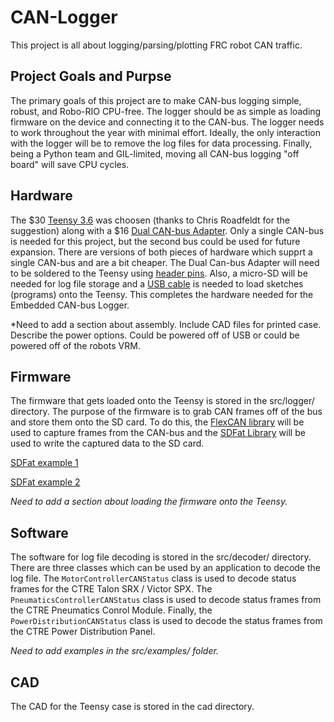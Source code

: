 # CAN-Logger
This project is all about logging/parsing/plotting FRC robot CAN traffic. 

## Project Goals and Purpse
The primary goals of this project are to make CAN-bus logging simple, robust,
and Robo-RIO CPU-free.  The logger should be as simple as loading firmware on
the device and connecting it to the CAN-bus.  The logger needs to work
throughout the year with minimal effort.  Ideally, the only interaction with the
logger will be to remove the log files for data processing.  Finally, being a
Python team and GIL-limited, moving all CAN-bus logging "off board" will save
CPU cycles.

## Hardware
The $30 [Teensy 3.6](https://www.pjrc.com/teensy/) was choosen (thanks to Chris
Roadfeldt for the suggestion) along with a $16 [Dual CAN-bus Adapter](https://www.tindie.com/products/Fusion/dual-can-bus-adapter-for-teensy-35-36/).
Only a single CAN-bus is needed for this project, but the second bus could be
used for future expansion.  There are versions of both pieces of hardware which
supprt a single CAN-bus and are a bit cheaper.  The Dual Can-bus Adapter will
need to be soldered to the Teensy using
[header pins](https://www.pjrc.com/store/header_20x1.html).  Also, a micro-SD
will be needed for log file storage and a
[USB cable](https://www.pjrc.com/store/cable_usb_micro_b.html) is needed to load
sketches (programs) onto the Teensy.  This completes the hardware needed for the
Embedded CAN-bus Logger.

*Need to add a section about assembly.  Include CAD files for printed case.
Describe the power options.  Could be powered off of USB or could be powered off
of the robots VRM.


## Firmware
The firmware that gets loaded onto the Teensy is stored in the src/logger/
directory.  The purpose of the firmware is to grab CAN frames off of the bus and
store them onto the SD card.  To do this, the 
[FlexCAN library](https://github.com/collin80/FlexCAN_Library) will be used to
capture frames from the CAN-bus and the
[SDFat Library](https://github.com/greiman/SdFat) will be used to write the
captured data to the SD card.

[SDFat example 1](https://forum.pjrc.com/threads/40150-CAN-logger-and-SD-card-speed)

[SDFat example 2](https://forum.pjrc.com/threads/39158-Using-SdFat-to-acces-Teensy-3-6-SD-internal-card-(-amp-with-audio-board))

*Need to add a section about loading the firmware onto the Teensy.*

## Software
The software for log file decoding is stored in the src/decoder/ directory.
There are three classes which can be used by an application to decode the log
file.  The `MotorControllerCANStatus` class is used to decode status frames for
the CTRE Talon SRX / Victor SPX.  The `PneumaticsControllerCANStatus` class is
used to decode status frames from the CTRE Pneumatics Conrol Module.  Finally,
the `PowerDistributionCANStatus` class is used to decode the status frames from
the CTRE Power Distribution Panel.

*Need to add examples in the src/examples/ folder.*

## CAD
The CAD for the Teensy case is stored in the cad directory.

